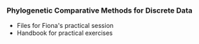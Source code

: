 ### Phylogenetic Comparative Methods for Discrete Data  

- Files for Fiona's practical session  
- Handbook for practical exercises  

